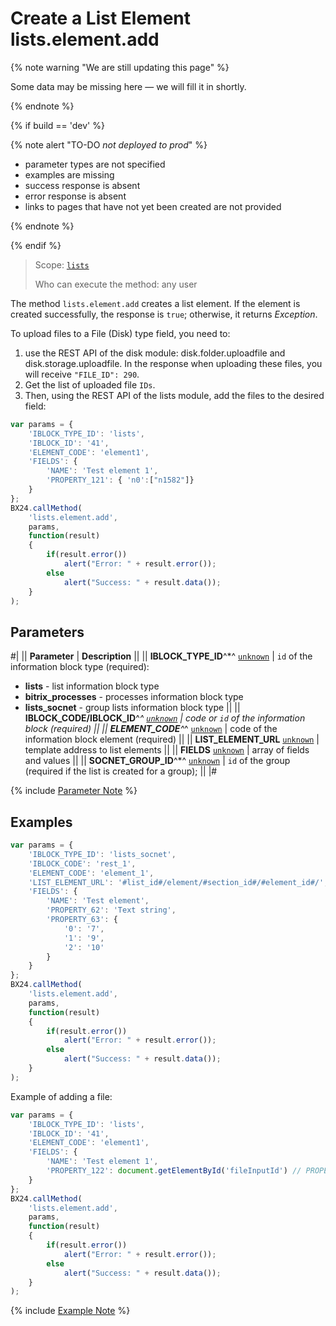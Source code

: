 # Create a List Element lists.element.add

{% note warning "We are still updating this page" %}

Some data may be missing here — we will fill it in shortly.

{% endnote %}

{% if build == 'dev' %}

{% note alert "TO-DO _not deployed to prod_" %}

- parameter types are not specified
- examples are missing
- success response is absent
- error response is absent
- links to pages that have not yet been created are not provided

{% endnote %}

{% endif %}

> Scope: [`lists`](../../scopes/permissions.md)
>
> Who can execute the method: any user

The method `lists.element.add` creates a list element. If the element is created successfully, the response is `true`; otherwise, it returns *Exception*.

To upload files to a File (Disk) type field, you need to:

1. use the REST API of the disk module: disk.folder.uploadfile and disk.storage.uploadfile. In the response when uploading these files, you will receive `"FILE_ID": 290`.
2. Get the list of uploaded file `IDs`.
3. Then, using the REST API of the lists module, add the files to the desired field:

```js
var params = {
    'IBLOCK_TYPE_ID': 'lists',
    'IBLOCK_ID': '41',
    'ELEMENT_CODE': 'element1',
    'FIELDS': {
        'NAME': 'Test element 1',
        'PROPERTY_121': { 'n0':["n1582"]}
    }
};
BX24.callMethod(
    'lists.element.add',
    params,
    function(result)
    {
        if(result.error())
            alert("Error: " + result.error());
        else
            alert("Success: " + result.data());
    }
);
```

## Parameters

#|
|| **Parameter** | **Description** ||
|| **IBLOCK_TYPE_ID**^*^
[`unknown`](../../data-types.md) | `id` of the information block type (required):
- **lists** - list information block type
- **bitrix_processes** - processes information block type
- **lists_socnet** - group lists information block type ||
|| **IBLOCK_CODE/IBLOCK_ID**^*^
[`unknown`](../../data-types.md) | code or `id` of the information block (required) ||
|| **ELEMENT_CODE**^*^
[`unknown`](../../data-types.md) | code of the information block element (required) ||
|| **LIST_ELEMENT_URL**
[`unknown`](../../data-types.md) | template address to list elements ||
|| **FIELDS**
[`unknown`](../../data-types.md) | array of fields and values ||
|| **SOCNET_GROUP_ID**^*^
[`unknown`](../../data-types.md) | `id` of the group (required if the list is created for a group); ||
|#

{% include [Parameter Note](../../../_includes/required.md) %}

## Examples

```js
var params = {
    'IBLOCK_TYPE_ID': 'lists_socnet',
    'IBLOCK_CODE': 'rest_1',
    'ELEMENT_CODE': 'element_1',
    'LIST_ELEMENT_URL': '#list_id#/element/#section_id#/#element_id#/',
    'FIELDS': {
        'NAME': 'Test element',
        'PROPERTY_62': 'Text string',
        'PROPERTY_63': {
            '0': '7',
            '1': '9',
            '2': '10'
        }
    }
};
BX24.callMethod(
    'lists.element.add',
    params,
    function(result)
    {
        if(result.error())
            alert("Error: " + result.error());
        else
            alert("Success: " + result.data());
    }
);
```

Example of adding a file:

```js
var params = {
    'IBLOCK_TYPE_ID': 'lists',
    'IBLOCK_ID': '41',
    'ELEMENT_CODE': 'element1',
    'FIELDS': {
        'NAME': 'Test element 1',
        'PROPERTY_122': document.getElementById('fileInputId') // PROPERTY_122 - Custom property of type "File"
    }
};
BX24.callMethod(
    'lists.element.add',
    params,
    function(result)
    {
        if(result.error())
            alert("Error: " + result.error());
        else
            alert("Success: " + result.data());
    }
);
```

{% include [Example Note](../../../_includes/examples.md) %}